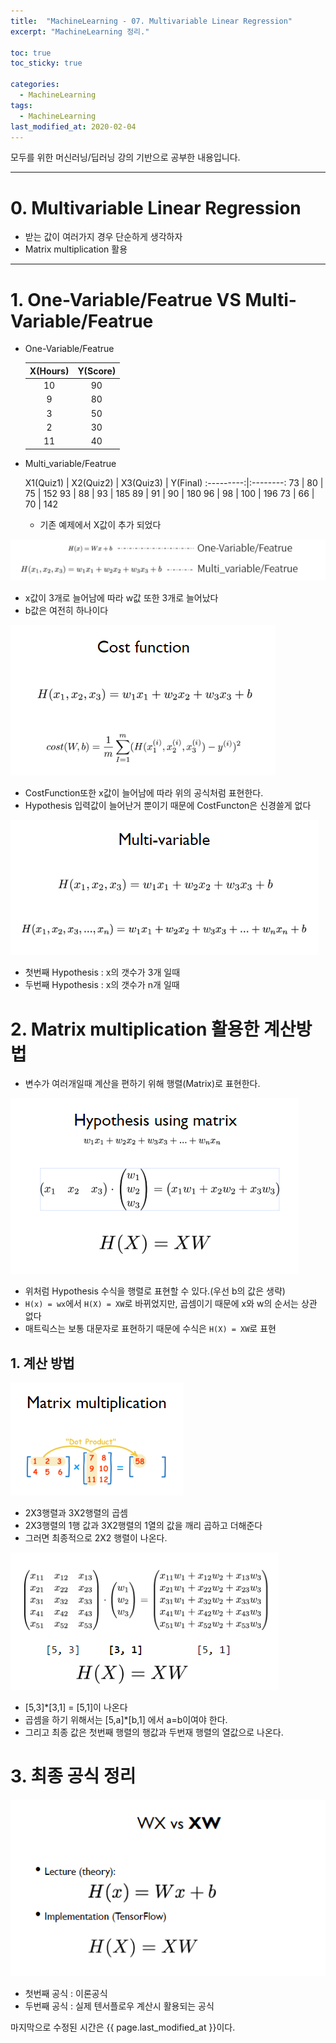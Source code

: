 ```yaml
---
title:  "MachineLearning - 07. Multivariable Linear Regression"
excerpt: "MachineLearning 정리."

toc: true
toc_sticky: true

categories:
  - MachineLearning
tags:
  - MachineLearning
last_modified_at: 2020-02-04
---
```

모두를 위한 머신러닝/딥러닝 강의 기반으로 공부한 내용입니다.

---
# 0. Multivariable Linear Regression
- 받는 값이 여러가지 경우 단순하게 생각하자
- Matrix multiplication 활용

---

# 1. One-Variable/Featrue VS Multi-Variable/Featrue
- One-Variable/Featrue

    X(Hours) | Y(Score)
    :---------:|:--------:
    10 | 90
    9 | 80
    3 | 50
    2 | 30
    11| 40

- Multi_variable/Featrue

    X1(Quiz1) | X2(Quiz2) | X3(Quiz3) | Y(Final)
    :---------:|:--------:
    73 | 80 | 75 | 152
    93 | 88 | 93 | 185
    89 | 91 | 90 | 180
    96 | 98 | 100 | 196
    73 | 66 | 70 | 142

    - 기존 예제에서 X값이 추가 되었다

![formula01](https://github.com/Yunseongpyo/yunseongpyo.github.io/blob/master/assets/images/MachineLearning/08Multi_variableFeatrue/formula01.png?raw=true)
- x값이 3개로 늘어남에 따라 w값 또한 3개로 늘어났다
- b값은 여전히 하나이다

![formula02](https://github.com/Yunseongpyo/yunseongpyo.github.io/blob/master/assets/images/MachineLearning/08Multi_variableFeatrue/formula02.png?raw=true)
- CostFunction또한 x값이 늘어남에 따라 위의 공식처럼 표현한다.
- Hypothesis 입력값이 늘어난거 뿐이기 때문에 CostFuncton은 신경쓸게 없다

![formula03](https://github.com/Yunseongpyo/yunseongpyo.github.io/blob/master/assets/images/MachineLearning/08Multi_variableFeatrue/formula03.png?raw=true)
- 첫번째 Hypothesis : x의 갯수가 3개 일때
- 두번째 Hypothesis : x의 갯수가 n개 일때

# 2. Matrix multiplication 활용한 계산방법
- 변수가 여러개일때 계산을 편하기 위해 행렬(Matrix)로 표현한다.

![matrix01](https://github.com/Yunseongpyo/yunseongpyo.github.io/blob/master/assets/images/MachineLearning/08Multi_variableFeatrue/MatrixMultiplication02.PNG?raw=true)
- 위처럼 Hypothesis 수식을 행렬로 표현할 수 있다.(우선 b의 값은 생략)
- `H(x) = wx`에서 `H(X) = XW`로 바뀌었지만, 곱셈이기 때문에 x와 w의 순서는 상관 없다
- 매트릭스는 보통 대문자로 표현하기 때문에 수식은 `H(X) = XW`로 표현

## 1. 계산 방법
![matrix02](https://github.com/Yunseongpyo/yunseongpyo.github.io/blob/master/assets/images/MachineLearning/08Multi_variableFeatrue/MatrixMultiplication01.PNG?raw=true)
- 2X3행렬과 3X2행렬의 곱셈
- 2X3행렬의 1행 값과 3X2행렬의 1열의 값을 깨리 곱하고 더해준다
- 그러면 최종적으로 2X2 행렬이 나온다.

![matrix03](https://github.com/Yunseongpyo/yunseongpyo.github.io/blob/master/assets/images/MachineLearning/08Multi_variableFeatrue/MatrixMultiplication03.PNG?raw=true)
- [5,3]*[3,1] = [5,1]이 나온다
- 곱셈을 하기 위해서는 [5,a]*[b,1] 에서 a=b이여야 한다.
- 그리고 최종 값은 첫번째 행렬의 행값과 두번재 행렬의 열값으로 나온다.

# 3. 최종 공식 정리
![formula04](https://github.com/Yunseongpyo/yunseongpyo.github.io/blob/master/assets/images/MachineLearning/08Multi_variableFeatrue/formula04.png?raw=true)
- 첫번째 공식 : 이론공식
- 두번째 공식 : 실제 텐서플로우 계산시 활용되는 공식

마지막으로 수정된 시간은 {{ page.last_modified_at }}이다.
